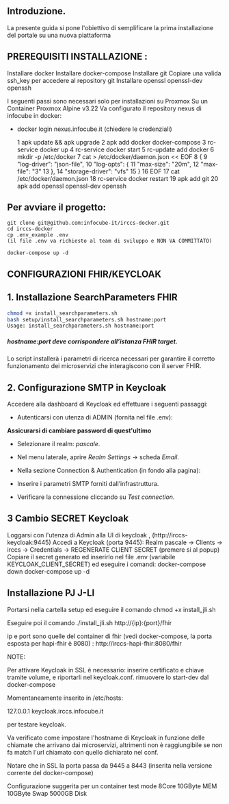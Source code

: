 ## Introduzione.
La presente guida si pone l'obiettivo di semplificare la prima installazione del portale
su una nuova piattaforma


## PREREQUISITI INSTALLAZIONE :

Installare docker
Installare docker-compose
Installare git
Copiare una valida ssh_key per accedere al repository git 
Installare openssl openssl-dev openssh

I seguenti passi sono necessari solo per installazioni su Proxmox
Su un Container Proxmox Alpine v3.22
Va configurato il repository nexus di infocube in docker: 
 - docker login nexus.infocube.it (chiedere le credenziali)


   1 apk update && apk upgrade
   2 apk add docker docker-compose
   3 rc-service docker up
   4 rc-service docker start
   5 rc-update add docker
   6 mkdir -p /etc/docker
   7 cat > /etc/docker/daemon.json << EOF
   8 {
   9  "log-driver": "json-file",
  10  "log-opts": {
  11     "max-size": "20m",
  12     "max-file": "3"
  13  },
  14  "storage-driver": "vfs"
  15 }
  16 EOF
  17 cat /etc/docker/daemon.json 
  18 rc-service docker restart
  19 apk add git
  20 apk add openssl openssl-dev openssh


## Per avviare il progetto:

```
git clone git@github.com:infocube-it/irccs-docker.git
cd irccs-docker
cp .env_example .env
(il file .env va richiesto al team di sviluppo e NON VA COMMITTATO)

docker-compose up -d
```

## CONFIGURAZIONI FHIR/KEYCLOAK

## 1. Installazione SearchParameters FHIR

```bash
chmod +x install_searchparameters.sh
bash setup/install_searchparameters.sh hostname:port
Usage: install_searchparameters.sh hostname:port
```
##### hostname:port deve corrispondere all’istanza FHIR target.

Lo script installerà i parametri di ricerca necessari per garantire il corretto funzionamento dei microservizi che interagiscono con il server FHIR.

## 2. Configurazione SMTP in Keycloak

Accedere alla dashboard di Keycloak ed effettuare i seguenti passaggi:

- Autenticarsi con utenza di ADMIN (fornita nel file .env):


**Assicurarsi di cambiare password di quest'ultimo**

- Selezionare il realm: _pascale_.

- Nel menu laterale, aprire _Realm Settings_ → scheda _Email_.

- Nella sezione Connection & Authentication (in fondo alla pagina):

- Inserire i parametri SMTP forniti dall’infrastruttura.

- Verificare la connessione cliccando su _Test connection_.

## 3 Cambio SECRET Keycloak

Loggarsi con l'utenza di Admin alla UI di keycloak , (http://irccs-keycloak:9445)
Accedi a Keycloak (porta 9445): Realm pascale → Clients → irccs → Credentials → REGENERATE CLIENT SECRET (premere si al popup)
Copiare il secret generato ed inserirlo nel file .env (variabile KEYCLOAK_CLIENT_SECRET) ed eseguire i comandi:
docker-compose down
docker-compose up -d

## Installazione PJ J-LI
Portarsi nella cartella setup ed eseguire il comando
chmod +x install_jli.sh

Eseguire poi il comando
./install_jli.sh http://{ip}:{port}/fhir  

ip e port sono quelle del container di fhir (vedi docker-compose, la porta esposta per hapi-fhir è 8080) : http://irccs-hapi-fhir:8080/fhir

NOTE:

Per attivare Keycloak in SSL è necessario:
inserire certificato e chiave tramite volume, e riportarli nel keycloak.conf.
rimuovere lo start-dev dal docker-compose

Momentaneamente inserito in /etc/hosts:

127.0.0.1 keycloak.irccs.infocube.it

per testare keycloak.

Va verificato come impostare l'hostname di Keycloak in funzione delle chiamate che arrivano dai microservizi, altrimenti non è raggiungibile se non fa match l'url chiamato con quello dichiarato nel conf.

Notare che in SSL la porta passa da 9445 a 8443 (inserita nella versione corrente del docker-compose) 

Configurazione suggerita per un container test mode
8Core
10GByte MEM
10GByte Swap
5000GB Disk
